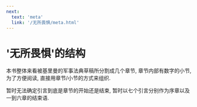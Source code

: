 ```yaml
---
next:
  text: 'meta'
  link: '/无所畏惧/meta.html'
---
```


# '无所畏惧'的结构

本书整体来看被基里曼的军事法典草稿所分割成几个章节, 章节内部有数字的小节, 为了方便阅读, 直接用章节/小节的方式来组织.

暂时无法确定引言到底是章节的开始还是结束, 暂时以七个引言分别作为序章以及一到六章的结束语.
